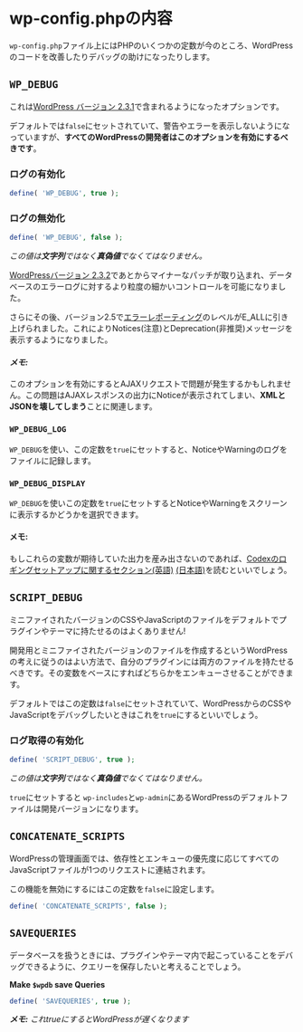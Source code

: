 # wp-config.phpの内容

`wp-config.php`ファイル上にはPHPのいくつかの定数が今のところ、WordPressのコードを改善したりデバッグの助けになったりします。

## `WP_DEBUG`

これは[WordPress バージョン 2.3.1](http://codex.wordpress.org/Version_2.3.1)で含まれるようになったオプションです。

デフォルトでは`false`にセットされていて、警告やエラーを表示しないようになっていますが、**すべてのWordPressの開発者はこのオプションを有効にするべきです**。

### ログの有効化

```php
define( 'WP_DEBUG', true );
```

### ログの無効化

```php
define( 'WP_DEBUG', false );
```

_この値は**文字列**ではなく**真偽値**でなくてはなりません。_

[WordPressバージョン 2.3.2](http://codex.wordpress.org/Version_2.3.2)であとからマイナーなパッチが取り込まれ、データベースのエラーログに対するより粒度の細かいコントロールを可能になりました。

さらにその後、バージョン2.5で[エラーレポーティング](http://www.php.net/error-reporting)のレベルがE\_ALLに引き上げられました。これによりNotices\(注意\)とDeprecation\(非推奨\)メッセージを表示するようになりました。

#### _メモ:_

このオプションを有効にするとAJAXリクエストで問題が発生するかもしれません。この問題はAJAXレスポンスの出力にNoticeが表示されてしまい、**XMLとJSONを壊してしまう**ことに関連します。

### `WP_DEBUG_LOG`

`WP_DEBUG`を使い、この定数を`true`にセットすると、NoticeやWarningのログをファイルに記録します。

### `WP_DEBUG_DISPLAY`

`WP_DEBUG`を使いこの定数を`true`にセットするとNoticeやWarningをスクリーンに表示するかどうかを選択できます。

#### メモ:

もしこれらの変数が期待していた出力を産み出さないのであれば、[Codexのロギングセットアップに関するセクション\(英語\)](http://codex.wordpress.org/Editing_wp-config.php#Configure_Error_Logging) [\(日本語\)](http://wpdocs.sourceforge.jp/wp-config.php_%E3%81%AE%E7%B7%A8%E9%9B%86#.E3.82.A8.E3.83.A9.E3.83.BC.E3.83.AD.E3.82.B0.E5.8F.96.E5.BE.97.E3.81.AE.E8.A8.AD.E5.AE.9A)を読むといいでしょう。

## `SCRIPT_DEBUG`

ミニファイされたバージョンのCSSやJavaScriptのファイルをデフォルトでプラグインやテーマに持たせるのはよくありません!

開発用とミニファイされたバージョンのファイルを作成するというWordPressの考えに従うのはよい方法で、自分のプラグインには両方のファイルを持たせるべきです。その変数をベースにすればどちらかをエンキューさせることができます。

デフォルトではこの定数は`false`にセットされていて、WordPressからのCSSやJavaScriptをデバッグしたいときはこれを`true`にするといいでしょう。

### ログ取得の有効化

```php
define( 'SCRIPT_DEBUG', true );
```

_この値は**文字列**ではなく**真偽値**でなくてはなりません。_

`true`にセットすると `wp-includes`と`wp-admin`にあるWordPressのデフォルトファイルは開発バージョンになります。

## `CONCATENATE_SCRIPTS`

WordPressの管理画面では、依存性とエンキューの優先度に応じてすべてのJavaScriptファイルが1つのリクエストに連結されます。

この機能を無効にするにはこの定数を`false`に設定します。

```php
define( 'CONCATENATE_SCRIPTS', false );
```

## `SAVEQUERIES`

データベースを扱うときには、プラグインやテーマ内で起こっていることをデバッグできるように、クエリーを保存したいと考えることでしょう。

**Make `$wpdb` save Queries**

```php
define( 'SAVEQUERIES', true );
```

_**メモ:** これtrueにするとWordPressが遅くなります_

